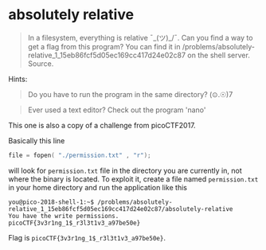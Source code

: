 # absolutely relative

> In a filesystem, everything is relative ¯\_(ツ)_/¯. Can you find a way to get a flag from this program? You can find it in /problems/absolutely-relative_1_15eb86fcf5d05ec169cc417d24e02c87 on the shell server. Source. 

Hints:

> Do you have to run the program in the same directory? (⊙.☉)7

> Ever used a text editor? Check out the program 'nano'

This one is also a copy of a challenge from picoCTF2017.

Basically this line
```c
file = fopen( "./permission.txt" , "r");
```
will look for `permission.txt` file in the directory you are currently in, not where the binary is located.
To exploit it, create a file named `permission.txt` in your home directory and run the application like this
```
you@pico-2018-shell-1:~$ /problems/absolutely-relative_1_15eb86fcf5d05ec169cc417d24e02c87/absolutely-relative
You have the write permissions.
picoCTF{3v3r1ng_1$_r3l3t1v3_a97be50e}
```

Flag is `picoCTF{3v3r1ng_1$_r3l3t1v3_a97be50e}`.
